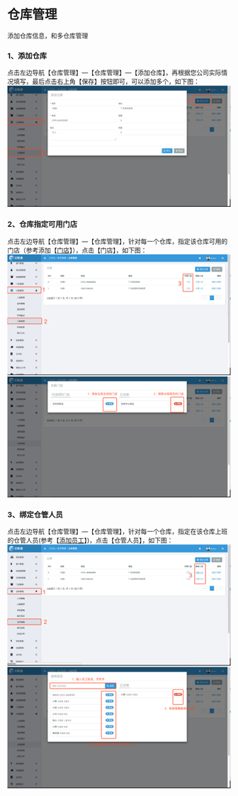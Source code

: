 # 仓库管理

添加仓库信息，和多仓库管理

### 1、添加仓库

点击左边导航【仓库管理】—【仓库管理】—【添加仓库】，再根据您公司实际情况填写，最后点击右上角【保存】按钮即可，可以添加多个，如下图：![](/assets/ckgl-ckgl-1.png)

### 2、仓库指定可用门店

点击左边导航【仓库管理】—【仓库管理】，针对每一个仓库，指定该仓库可用的门店（参考添加【[门店](/dian-pu.md)】），点击【门店】，如下图：![](/assets/ckgl-ckgl-md-1.png)![](/assets/ckgl-ckgl-md-2.png)

### 3、绑定仓管人员

点击左边导航【仓库管理】—【仓库管理】，针对每一个仓库，指定在该仓库上班的仓管人员\(参考【[添加员工](/员工信息.md)】\)，点击【仓管人员】，如下图：![](/assets/ckgl-ckgl-cgry-1.png)![](/assets/ckgl-ckgl-cgry-2.png)

